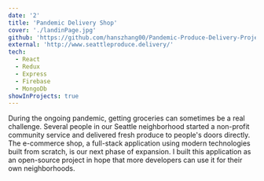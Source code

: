 ```yaml
---
date: '2'
title: 'Pandemic Delivery Shop'
cover: './landinPage.jpg'
github: 'https://github.com/hanszhang00/Pandemic-Produce-Delivery-Project'
external: 'http://www.seattleproduce.delivery/'
tech:
  - React
  - Redux
  - Express
  - Firebase
  - MongoDb
showInProjects: true
---
```


During the ongoing pandemic, getting groceries can sometimes be a real challenge. Several people in our Seattle neighborhood started a non-profit community service and delivered fresh produce to people's doors directly. The e-commerce shop, a full-stack application using modern technologies built from scratch, is our next phase of expansion. I built this application as an open-source project in hope that more developers can use it for their own neighborhoods.
